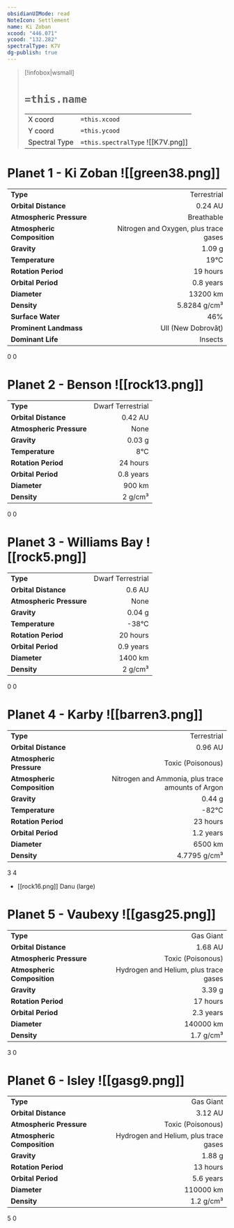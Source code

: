 ```yaml
---
obsidianUIMode: read
NoteIcon: Settlement
name: Ki Zoban
xcood: "446.071"
ycood: "132.282"
spectralType: K7V
dg-publish: true
---
```

> [!infobox|wsmall]
> # `=this.name`
> | | |
> | - | - |
> | X coord | `=this.xcood` |
> | Y coord| `=this.ycood` |
> | Spectral Type | `=this.spectralType` ![[K7V.png]] |

# Planet 1 - Ki Zoban ![[green38.png]]
|                             |                           |
| --------------------------- | -------------------------:|
| **Type**                    |             Terrestrial |
| **Orbital Distance**        |   0.24 AU |
| **Atmospheric Pressure**    |       Breathable |
| **Atmospheric Composition** |      Nitrogen and Oxygen, plus trace gases |
| **Gravity**                 |        1.09 g |
| **Temperature**             |    19°C |
| **Rotation Period**         |  19 hours |
| **Orbital Period** | 0.8 years |
| **Diameter**                |      13200 km | 
| **Density**                 |    5.8284 g/cm³ |
| **Surface Water**           |           46% | 
| **Prominent Landmass**      |         Ull (New Dobrovăţ) | 
| **Dominant Life**           |         Insects |



0
0



# Planet 2 - Benson ![[rock13.png]]
|                             |                           |
| --------------------------- | -------------------------:|
| **Type**                    |             Dwarf Terrestrial |
| **Orbital Distance**        |   0.42 AU |
| **Atmospheric Pressure**    |       None |
| **Gravity**                 |        0.03 g |
| **Temperature**             |    8°C |
| **Rotation Period**         |  24 hours |
| **Orbital Period** | 0.8 years |
| **Diameter**                |      900 km | 
| **Density**                 |    2 g/cm³ |



0
0



# Planet 3 - Williams Bay ![[rock5.png]]
|                             |                           |
| --------------------------- | -------------------------:|
| **Type**                    |             Dwarf Terrestrial |
| **Orbital Distance**        |   0.6 AU |
| **Atmospheric Pressure**    |       None |
| **Gravity**                 |        0.04 g |
| **Temperature**             |    -38°C |
| **Rotation Period**         |  20 hours |
| **Orbital Period** | 0.9 years |
| **Diameter**                |      1400 km | 
| **Density**                 |    2 g/cm³ |



0
0



# Planet 4 - Karby ![[barren3.png]]
|                             |                           |
| --------------------------- | -------------------------:|
| **Type**                    |             Terrestrial |
| **Orbital Distance**        |   0.96 AU |
| **Atmospheric Pressure**    |       Toxic (Poisonous) |
| **Atmospheric Composition** |      Nitrogen and Ammonia, plus trace amounts of Argon |
| **Gravity**                 |        0.44 g |
| **Temperature**             |    -82°C |
| **Rotation Period**         |  23 hours |
| **Orbital Period** | 1.2 years |
| **Diameter**                |      6500 km | 
| **Density**                 |    4.7795 g/cm³ |



3
4

- [[rock16.png]] Danu (large)

# Planet 5 - Vaubexy ![[gasg25.png]]
|                             |                           |
| --------------------------- | -------------------------:|
| **Type**                    |             Gas Giant |
| **Orbital Distance**        |   1.68 AU |
| **Atmospheric Pressure**    |       Toxic (Poisonous) |
| **Atmospheric Composition** |      Hydrogen and Helium, plus trace gases |
| **Gravity**                 |        3.39 g |
| **Rotation Period**         |  17 hours |
| **Orbital Period** | 2.3 years |
| **Diameter**                |      140000 km | 
| **Density**                 |    1.7 g/cm³ |



3
0



# Planet 6 - Isley ![[gasg9.png]]
|                             |                           |
| --------------------------- | -------------------------:|
| **Type**                    |             Gas Giant |
| **Orbital Distance**        |   3.12 AU |
| **Atmospheric Pressure**    |       Toxic (Poisonous) |
| **Atmospheric Composition** |      Hydrogen and Helium, plus trace gases |
| **Gravity**                 |        1.88 g |
| **Rotation Period**         |  13 hours |
| **Orbital Period** | 5.6 years |
| **Diameter**                |      110000 km | 
| **Density**                 |    1.2 g/cm³ |



5
0



